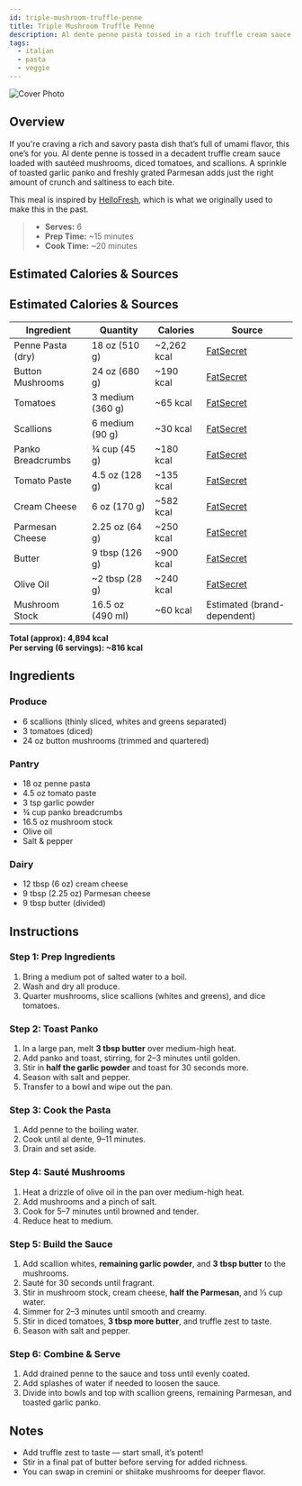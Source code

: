 ```yaml
---
id: triple-mushroom-truffle-penne
title: Triple Mushroom Truffle Penne
description: Al dente penne pasta tossed in a rich truffle cream sauce with sautéed mushrooms, tomatoes, and scallions — finished with garlicky toasted panko and Parmesan.
tags:
  - italian
  - pasta
  - veggie
---
```


![Cover Photo](/img/italian_eats/triple_mushroom_truffle_penne/cover.png)

## Overview

If you're craving a rich and savory pasta dish that’s full of umami flavor, this one’s for you. Al dente penne is tossed in a decadent truffle cream sauce loaded with sautéed mushrooms, diced tomatoes, and scallions. A sprinkle of toasted garlic panko and freshly grated Parmesan adds just the right amount of crunch and saltiness to each bite.

This meal is inspired by [HelloFresh], which is what we originally used to make this in the past.

> - **Serves:** 6
> - **Prep Time:** ~15 minutes
> - **Cook Time:** ~20 minutes

## Estimated Calories & Sources

## Estimated Calories & Sources

| **Ingredient**    | **Quantity**     | **Calories** | **Source**                                                                                                          |
| ----------------- | ---------------- | ------------ | ------------------------------------------------------------------------------------------------------------------- |
| Penne Pasta (dry) | 18 oz (510 g)    | ~2,262 kcal  | [FatSecret](https://www.fatsecret.com/calories-nutrition/generic/penne-cooked?portionamount=6.000&portionid=320987) |
| Button Mushrooms  | 24 oz (680 g)    | ~190 kcal    | [FatSecret](https://www.fatsecret.com/calories-nutrition/usda/mushrooms-white-raw)                                  |
| Tomatoes          | 3 medium (360 g) | ~65 kcal     | [FatSecret](https://www.fatsecret.com/calories-nutrition/usda/tomatoes)                                             |
| Scallions         | 6 medium (90 g)  | ~30 kcal     | [FatSecret](https://www.fatsecret.com/calories-nutrition/usda/scallions)                                            |
| Panko Breadcrumbs | ¾ cup (45 g)     | ~180 kcal    | [FatSecret](https://www.fatsecret.com/calories-nutrition/usda/breadcrumbs-panko)                                    |
| Tomato Paste      | 4.5 oz (128 g)   | ~135 kcal    | [FatSecret](https://www.fatsecret.com/calories-nutrition/usda/tomato-paste)                                         |
| Cream Cheese      | 6 oz (170 g)     | ~582 kcal    | [FatSecret](https://www.fatsecret.com/calories-nutrition/usda/cream-cheese)                                         |
| Parmesan Cheese   | 2.25 oz (64 g)   | ~250 kcal    | [FatSecret](https://www.fatsecret.com/calories-nutrition/usda/parmesan-cheese)                                      |
| Butter            | 9 tbsp (126 g)   | ~900 kcal    | [FatSecret](https://www.fatsecret.com/calories-nutrition/usda/butter-salted)                                        |
| Olive Oil         | ~2 tbsp (28 g)   | ~240 kcal    | [FatSecret](https://www.fatsecret.com/calories-nutrition/generic/olive-oil)                                         |
| Mushroom Stock    | 16.5 oz (490 ml) | ~60 kcal     | Estimated (brand-dependent)                                                                                         |

**Total (approx): 4,894 kcal**  
**Per serving (6 servings): ~816 kcal**

## Ingredients

### Produce

- 6 scallions (thinly sliced, whites and greens separated)
- 3 tomatoes (diced)
- 24 oz button mushrooms (trimmed and quartered)

### Pantry

- 18 oz penne pasta
- 4.5 oz tomato paste
- 3 tsp garlic powder
- ¾ cup panko breadcrumbs
- 16.5 oz mushroom stock
- Olive oil
- Salt & pepper

### Dairy

- 12 tbsp (6 oz) cream cheese
- 9 tbsp (2.25 oz) Parmesan cheese
- 9 tbsp butter (divided)

## Instructions

### Step 1: Prep Ingredients

1. Bring a medium pot of salted water to a boil.
2. Wash and dry all produce.
3. Quarter mushrooms, slice scallions (whites and greens), and dice tomatoes.

### Step 2: Toast Panko

1. In a large pan, melt **3 tbsp butter** over medium-high heat.
2. Add panko and toast, stirring, for 2–3 minutes until golden.
3. Stir in **half the garlic powder** and toast for 30 seconds more.
4. Season with salt and pepper.
5. Transfer to a bowl and wipe out the pan.

### Step 3: Cook the Pasta

1. Add penne to the boiling water.
2. Cook until al dente, 9–11 minutes.
3. Drain and set aside.

### Step 4: Sauté Mushrooms

1. Heat a drizzle of olive oil in the pan over medium-high heat.
2. Add mushrooms and a pinch of salt.
3. Cook for 5–7 minutes until browned and tender.
4. Reduce heat to medium.

### Step 5: Build the Sauce

1. Add scallion whites, **remaining garlic powder**, and **3 tbsp butter** to the mushrooms.
2. Sauté for 30 seconds until fragrant.
3. Stir in mushroom stock, cream cheese, **half the Parmesan**, and ⅓ cup water.
4. Simmer for 2–3 minutes until smooth and creamy.
5. Stir in diced tomatoes, **3 tbsp more butter**, and truffle zest to taste.
6. Season with salt and pepper.

### Step 6: Combine & Serve

1. Add drained penne to the sauce and toss until evenly coated.
2. Add splashes of water if needed to loosen the sauce.
3. Divide into bowls and top with scallion greens, remaining Parmesan, and toasted garlic panko.

## Notes

- Add truffle zest to taste — start small, it’s potent!
- Stir in a final pat of butter before serving for added richness.
- You can swap in cremini or shiitake mushrooms for deeper flavor.

[HelloFresh]: https://www.hellofresh.com/recipes/triple-mushroom-truffle-penne-646be17d27c3a0018f11a2d6
